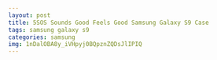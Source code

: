 ```yaml
---
layout: post
title: 5SOS Sounds Good Feels Good Samsung Galaxy S9 Case
tags: samsung galaxy s9
categories: samsung
img: 1nDalOBA8y_iVHpyj0BQpznZQDsJlIPIQ
---
```

